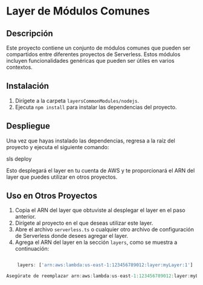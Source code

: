 # Layer de Módulos Comunes

## Descripción

Este proyecto contiene un conjunto de módulos comunes que pueden ser compartidos entre diferentes proyectos de Serverless. Estos módulos incluyen funcionalidades genéricas que pueden ser útiles en varios contextos.

## Instalación

1. Dirígete a la carpeta `layersCommonModules/nodejs`.
2. Ejecuta `npm install` para instalar las dependencias del proyecto.

## Despliegue

Una vez que hayas instalado las dependencias, regresa a la raíz del proyecto y ejecuta el siguiente comando:

sls deploy


Esto desplegará el layer en tu cuenta de AWS y te proporcionará el ARN del layer que puedes utilizar en otros proyectos.

## Uso en Otros Proyectos

1. Copia el ARN del layer que obtuviste al desplegar el layer en el paso anterior.
2. Dirígete al proyecto en el que deseas utilizar este layer.
3. Abre el archivo `serverless.ts` o cualquier otro archivo de configuración de Serverless donde desees agregar el layer.
4. Agrega el ARN del layer en la sección `layers`, como se muestra a continuación:

```ts

    layers: ['arn:aws:lambda:us-east-1:123456789012:layer:myLayer:1']

Asegúrate de reemplazar arn:aws:lambda:us-east-1:123456789012:layer:myLayer:1 con el ARN del layer que obtuviste al desplegarlo.

